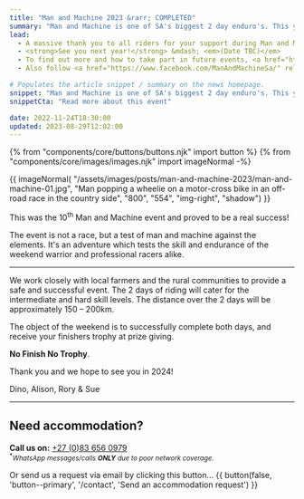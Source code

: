```yaml
---
title: "Man and Machine 2023 &rarr; COMPLETED"
summary: "Man and Machine is one of SA's biggest 2 day enduro's. This year's event was a huge success and took place on Sat–Sun, 26<sup>th</sup>-27<sup>th</sup> August 2023"
lead:
  - A massive thank you to all riders for your support during Man and Machine 2023!
  - <strong>See you next year!</strong> &mdash; <em>(Date TBC)</em>
  - To find out more and how to take part in future events, <a href="https://manandmachinesa.wordpress.com/" rel="external">visit the official Man and Machine website</a>.
  - Also follow <a href="https://www.facebook.com/ManAndMachineSa/" rel="external">Man and Machine on Facebook</a> for updates.

# Populates the article snippet / summary on the news homepage.
snippet: "Man and Machine is one of SA's biggest 2 day enduro's. This year's event was a huge success and took place on Sat–Sun, 26<sup>th</sup>-27<sup>th</sup> August 2023."
snippetCta: "Read more about this event"

date: 2022-11-24T18:30:00
updated: 2023-08-29T12:02:00
---
```


{% from "components/core/buttons/buttons.njk" import button %}
{% from "components/core/images/images.njk" import imageNormal -%}

{{ imageNormal(
  "/assets/images/posts/man-and-machine-2023/man-and-machine-01.jpg",
  "Man popping a wheelie on a motor-cross bike in an off-road race in the country side",
  "800",
  "554",
  "img-right",
  "shadow")
}}

This was the 10<sup>th</sup> Man and Machine event and proved to be a real success!

The event is not a race, but a test of man and machine against the elements. It's an adventure which tests the skill and endurance of the weekend warrior and professional racers alike.

---

We work closely with local farmers and the rural communities to provide a safe and successful event. The 2 days of riding will cater for the intermediate and hard skill levels. The distance over the 2 days will be approximately 150 &ndash; 200km.

The object of the weekend is to successfully complete both days, and receive your finishers trophy at prize giving.

**No Finish No Trophy**.

Thank you and we hope to see you in 2024!

Dino, Alison, Rory &amp; Sue

---

## Need accommodation?

**Call us on:** <a href="tel:27-83-6560979" rel="nofollow">+27 (0)83 656 0979</a>  
<small><sup><b>*</b></sup>*WhatsApp messages/calls **ONLY** due to poor network coverage.*</small>

<span class="visually-hidden">Or send us a request via email by clicking this button&hellip;</span>
{{ button(false, 'button--primary', '/contact', 'Send an accommodation request') }}
